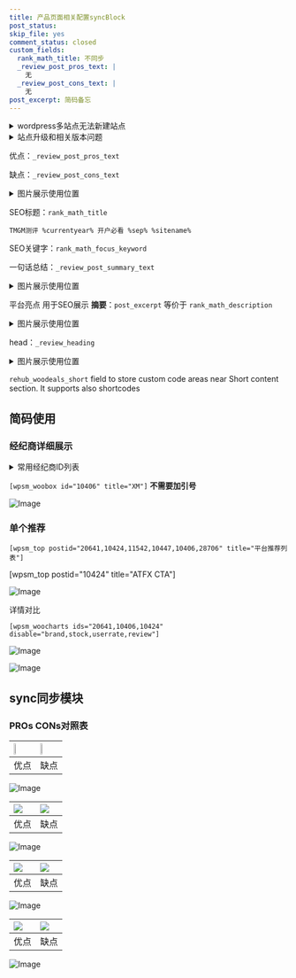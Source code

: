 ```yaml
---
title: 产品页面相关配置syncBlock
post_status: 
skip_file: yes
comment_status: closed
custom_fields:
  rank_math_title: 不同步
  _review_post_pros_text: |
    无
  _review_post_cons_text: |
    无
post_excerpt: 简码备忘
---
```

<details><summary>wordpress多站点无法新建站点</summary>

<li>和报错需要清理cookies一样的原因</li>
<li>wp-config.php里面<code>define( 'SUBDOMAIN_INSTALL', false );//子域名安装</code></li>
<li>新建子站点是用<code>define( 'SUBDOMAIN_INSTALL', true);//子域名安装</code> 完成以后，改成<code>false</code></li>
</details>

<details><summary>站点升级和相关版本问题</summary>

<p>wordpress：5.9.9
woocommerce：7.5.1
出现问题的地方：主题选项里面>><strong>Product layout >>compact style</strong></p>
<p>如何出现没有用过的字段 导致无法保存。先导出配置 然后进行修改，后面再次恢复即可。</p>
<p>出现部分字段无法显示时，需要返回默认布局后，对产品进行保存就好了。</p>
<p></p>
</details>

优点：`_review_post_pros_text`

缺点：`_review_post_cons_text`

<details><summary>图片展示使用位置</summary>

<img src="https://prod-files-secure.s3.us-west-2.amazonaws.com/39ed1227-6d7d-4570-be36-9ccd4a2c4241/f51d3d83-55d4-4bdf-9604-f37ec77ab556/Untitled.png?X-Amz-Algorithm=AWS4-HMAC-SHA256&X-Amz-Content-Sha256=UNSIGNED-PAYLOAD&X-Amz-Credential=ASIAZI2LB4667PANOKL3%2F20250325%2Fus-west-2%2Fs3%2Faws4_request&X-Amz-Date=20250325T045525Z&X-Amz-Expires=3600&X-Amz-Security-Token=IQoJb3JpZ2luX2VjEKT%2F%2F%2F%2F%2F%2F%2F%2F%2F%2FwEaCXVzLXdlc3QtMiJHMEUCIQD9lTnlGmBLIARz0wANPQ0PtKPNxkgQySj4WRK6IVjkOQIgGZeUMlZfX7pFOQX6y1cALD321Bc5oAb2NFZLIMORahIqiAQI%2Ff%2F%2F%2F%2F%2F%2F%2F%2F%2F%2FARAAGgw2Mzc0MjMxODM4MDUiDHZQ5b94bVN7Y8Lc1yrcAz5Q8sNmMT%2F5TfxP2PH8twQKdp69VW20HDiqvTyVWEeQMdHKg2s934eJ0E9ZCBjXld5BIcgWEx3mGfFqjcVfPcgb8nMsqSn1u3nnqws8l0lXCCz9GfiNOPw0PS%2FW9ylwSniQO%2Fg0vs7zRkP2YE6lbPFkKCo15aIlbmpwIfz7J5fJPsclTY51ucAh8YeL9rtX%2FdNR0wSVd7S4WcSIcfPyOSFrY8NWj72JZhn22W9IYCf1kXSjYrTrESzAovXaExkcbxm4lSetPiy1b0xFW%2BNjIrmgKy%2Bkrj4mbT5pGCobXhFFqI8WaRm3mfChKsLZpc4tijGm%2Fh1rQFPujHBFvvH3tU0lvrQHkkw%2F73AEJDWM3%2BSVXVDB5NflQ6192dNtzfD7uWOePJUJCtvm72JqTP0yqGhsyupdMLXqHWwkaprDP1RD%2FDbA2%2BzLQxIsnbyMxoMhk3bocDGVg6RtT9yUj8bSIgBKYAfIoYfb1x3xeNbDGgGfr3z%2F5esd0kl4wtb09Z9FsWWT%2BCRhEIEufx27F4EZT9cjtl7pMzRT8IsS2fFkKRAt%2FJedDy7rjobwB3lBnXlVla3BZCB%2FdKGyczLAEv%2FiVPnkfmSWXrZ4wdnMltFz3IS4BYBtJO66bXsUTdp4MI7ciL8GOqUB0R%2BZSyJwIaquL%2BARwJTBJkEUisWQbgZ9%2BRx3gsQPvKECejFnr2RNVn9k9eN5lhS0HosSedAXbi0eV7JzkSE92%2FNoh%2BPrOr%2BoP2Zy8ldJ3%2BO%2B4pYrKNQCrMP4EjeFmNX1eO7%2BJ1rNPbl3dTfa7nQ3Boui4r1P5aAFGLxlzxgpqBTiDIdk%2F4fMwrGtO44laJBgskGActKvIuX4QAH9%2BdNweydVxrCV&X-Amz-Signature=944efb79e083f3f0d224219703082be2f1ecd6ace5b8db1a9dd39dbe82a6ca15&X-Amz-SignedHeaders=host&x-id=GetObject" alt="Image">
</details>

SEO标题：`rank_math_title`

`TMGM测评 %currentyear% 开户必看 %sep% %sitename%`

SEO关键字：`rank_math_focus_keyword`

一句话总结：`_review_post_summary_text`

<details><summary>图片展示使用位置</summary>

<img src="https://prod-files-secure.s3.us-west-2.amazonaws.com/39ed1227-6d7d-4570-be36-9ccd4a2c4241/4b96a922-296c-4f4e-8630-d1c870cbce01/Untitled.png?X-Amz-Algorithm=AWS4-HMAC-SHA256&X-Amz-Content-Sha256=UNSIGNED-PAYLOAD&X-Amz-Credential=ASIAZI2LB4664CWWMARM%2F20250325%2Fus-west-2%2Fs3%2Faws4_request&X-Amz-Date=20250325T045528Z&X-Amz-Expires=3600&X-Amz-Security-Token=IQoJb3JpZ2luX2VjEKT%2F%2F%2F%2F%2F%2F%2F%2F%2F%2FwEaCXVzLXdlc3QtMiJHMEUCID%2Bt%2BSNPYmwfN6pcTnOVt1JHIpPauZdclZvArewLyY9YAiEA45kwIfQ5uaMbomoqKfr55n%2F3%2BVydkEeBn3u1wrmJTe0qiAQI%2Ff%2F%2F%2F%2F%2F%2F%2F%2F%2F%2FARAAGgw2Mzc0MjMxODM4MDUiDC9T45xhoF29tab7eSrcA9HiZ48COow3HEMfayROIWFY1F8b944cxHHUk5SClwhAQ7DyX4e%2BQfycK4GOlZEcktQXiy0RaPV9edr6x27lZpa9wpd3y60cZJP%2FPsmkRmh3SqAvNjxyaAr78BqE7VWeZUdjYgiXd3OgLCXnnLwvMqRgIT%2FzW%2BJ2oKGrhf9l1nL%2FleOvA9bwOil1mIDjgQ%2FRGiAgmdmiEY8%2B5%2BXa5GEogsaZ2FeWzRGxa%2BOSQARY3Pu9JrpmnsEZS%2BeEVhwonhQfqbDgaT%2B8j3dvPzAhYZw4NsdcnMd4kvffuJMCI%2FFYMn0wvSFhdcSspuHbRkdNi47dgowUcDqfwloZgIITqERNEJEL73NcvSl9H98Q3wUbTFhmfG4koPQKTUzZldj1%2FvI%2F4SIYXLB4nsf5XEd4gbLArVik0xw6kfWsqIkx8N3zxTCYlK5cFAIMBwuilO3Rtqn5x1kHBk1wLKlB9MqrZXxzh1tkTQUzPuxP%2FrMHPGiPFD0VXKZQq1aCJzNAi4Zliy7ddyZ6Lcw79cjxC6Dst9iEzQ%2FK0ajsuq3hINObIGekEromzRqxfj563bATL8ILgwlervGvYlfqaiHwoy5t5RSEfmOGOYa8Nw3t%2F0lVWwKuxlW0pnj3QL3FWpimxtmdMPTQiL8GOqUB9iaIHybx89QsN%2BS9hkw23Fm21oGPyr%2BZXRnHEK8rQz216hInj86ALUo%2FrA%2FxsIfFgEdzF2M8MZJKXWjRwgVBLV%2FOQwWzCiAzi0TTihs2yXgm8eHdqLgHlCLsKrAc9H3Cg5fzUH%2FOZzso%2FA4kAMWdV6KH0S%2B3U2aVDrEPaF56rcOzBxmS4C6JRsh8tU5F3jvHJ4hwFkGpGjtqyL8de8TFKvXhP%2F7n&X-Amz-Signature=9e009a8c8a8403934cc0bf0710766fd29278e5070134c28c576502981d67d5cf&X-Amz-SignedHeaders=host&x-id=GetObject" alt="Image">
</details>

平台亮点 用于SEO展示 **摘要**：`post_excerpt`  等价于 `rank_math_description`

<details><summary>图片展示使用位置</summary>

<img src="https://prod-files-secure.s3.us-west-2.amazonaws.com/39ed1227-6d7d-4570-be36-9ccd4a2c4241/1ee11f63-b60a-4dfe-a7a7-d58ff23b5d88/Untitled.png?X-Amz-Algorithm=AWS4-HMAC-SHA256&X-Amz-Content-Sha256=UNSIGNED-PAYLOAD&X-Amz-Credential=ASIAZI2LB466Q5TXCN7T%2F20250325%2Fus-west-2%2Fs3%2Faws4_request&X-Amz-Date=20250325T045528Z&X-Amz-Expires=3600&X-Amz-Security-Token=IQoJb3JpZ2luX2VjEKT%2F%2F%2F%2F%2F%2F%2F%2F%2F%2FwEaCXVzLXdlc3QtMiJIMEYCIQCgak%2FrY%2BQqrX%2BfLds%2BLV2gb%2BD5wRrQQD%2Fn%2BrI4XfzowQIhAIGvOM%2F8Pwk4c8Af%2FOQcy7SezdsROb1N9YMlqbqPc1GGKogECP3%2F%2F%2F%2F%2F%2F%2F%2F%2F%2FwEQABoMNjM3NDIzMTgzODA1Igx9XdO19rkByGtgDzwq3APtwqTaVn7%2BSjHcwoEbl%2BoRjSMWFEItmZ6JE70drWHn0CD24v%2FuyIoSGgizKwtLxpwJD0iljgkAzj523RALoO1JRpRPtSUcXWj3ZNznqk6mgyiOl5n9b9kKn6aGhbfHScxS0L5spB7BewQWhrt8UlTKJBhsm%2BDV0QIU%2B%2FDTFCLiax8wV84AXMSS60PO17fmTYkzFfgByEv0lKssIf1DyKPZhxNSXit4szrj2qaoFzwtAcUioJYes34eosunvuaThWaTlpTwQn8%2FdDjGVU7mBHM2XMgT94zFXPlh1XjVIAToYlUn15nIgxE%2FjiFInZyLEGhJn7vMex7oslzbW%2F62XFXsjVBGudoh8G1AqBZ07UEiZataUr9fXMVcL5e1wmUQt90c18LYxRt%2BPPr0aSMTWkniVJ5P3HMvkLpLTfd7w0gPbemr%2BulYgCaNIoRzowHaD7xKJ17JzuN4JDXFE7MtE9dzoxzweV4ACijajMHV6Vg8ls9u8fHATI67zbnSx%2BTJ5zI5hJoOkMfALYyTlCw6v1hMV8bTBz5AFVxBsknIQchAPwYdnC%2BIuNNj4cPqf33%2FYowifkS%2BBKv7f33%2B68axOE6UbZq0NjBvuc%2B3uJ8CgJMypKHNycYeCgO9sRjjCzD40Ii%2FBjqkAbCnQttG2Q0ixXunGKNvxBKzpayPsfnrXxkPFaE%2BRaPaBOfTvZ7ZHM7EwQKAZpoFUViLnDPal5kHQhmomH2E8%2FoSPl1vcb2i4owSf2HUUE8ap4vjRNoaDYejBwcS22yxqYtA0edyzZHBtrYa9gg%2Bb%2Faj7AojM64pFtwW52IVFlYcxQ0w4Q%2FPI3yGw6dDzs5x9BXm1pXbBNHTr3NX%2BygLBEEAZ2NM&X-Amz-Signature=d7962ded04771f932cea6cfadb50ff8d9b0ab88ded64010c044cfdc340cc67da&X-Amz-SignedHeaders=host&x-id=GetObject" alt="Image">
<img src="https://prod-files-secure.s3.us-west-2.amazonaws.com/39ed1227-6d7d-4570-be36-9ccd4a2c4241/ad4118b5-78d8-4fbe-801e-3b29b5d99c01/Untitled.png?X-Amz-Algorithm=AWS4-HMAC-SHA256&X-Amz-Content-Sha256=UNSIGNED-PAYLOAD&X-Amz-Credential=ASIAZI2LB466Q5TXCN7T%2F20250325%2Fus-west-2%2Fs3%2Faws4_request&X-Amz-Date=20250325T045528Z&X-Amz-Expires=3600&X-Amz-Security-Token=IQoJb3JpZ2luX2VjEKT%2F%2F%2F%2F%2F%2F%2F%2F%2F%2FwEaCXVzLXdlc3QtMiJIMEYCIQCgak%2FrY%2BQqrX%2BfLds%2BLV2gb%2BD5wRrQQD%2Fn%2BrI4XfzowQIhAIGvOM%2F8Pwk4c8Af%2FOQcy7SezdsROb1N9YMlqbqPc1GGKogECP3%2F%2F%2F%2F%2F%2F%2F%2F%2F%2FwEQABoMNjM3NDIzMTgzODA1Igx9XdO19rkByGtgDzwq3APtwqTaVn7%2BSjHcwoEbl%2BoRjSMWFEItmZ6JE70drWHn0CD24v%2FuyIoSGgizKwtLxpwJD0iljgkAzj523RALoO1JRpRPtSUcXWj3ZNznqk6mgyiOl5n9b9kKn6aGhbfHScxS0L5spB7BewQWhrt8UlTKJBhsm%2BDV0QIU%2B%2FDTFCLiax8wV84AXMSS60PO17fmTYkzFfgByEv0lKssIf1DyKPZhxNSXit4szrj2qaoFzwtAcUioJYes34eosunvuaThWaTlpTwQn8%2FdDjGVU7mBHM2XMgT94zFXPlh1XjVIAToYlUn15nIgxE%2FjiFInZyLEGhJn7vMex7oslzbW%2F62XFXsjVBGudoh8G1AqBZ07UEiZataUr9fXMVcL5e1wmUQt90c18LYxRt%2BPPr0aSMTWkniVJ5P3HMvkLpLTfd7w0gPbemr%2BulYgCaNIoRzowHaD7xKJ17JzuN4JDXFE7MtE9dzoxzweV4ACijajMHV6Vg8ls9u8fHATI67zbnSx%2BTJ5zI5hJoOkMfALYyTlCw6v1hMV8bTBz5AFVxBsknIQchAPwYdnC%2BIuNNj4cPqf33%2FYowifkS%2BBKv7f33%2B68axOE6UbZq0NjBvuc%2B3uJ8CgJMypKHNycYeCgO9sRjjCzD40Ii%2FBjqkAbCnQttG2Q0ixXunGKNvxBKzpayPsfnrXxkPFaE%2BRaPaBOfTvZ7ZHM7EwQKAZpoFUViLnDPal5kHQhmomH2E8%2FoSPl1vcb2i4owSf2HUUE8ap4vjRNoaDYejBwcS22yxqYtA0edyzZHBtrYa9gg%2Bb%2Faj7AojM64pFtwW52IVFlYcxQ0w4Q%2FPI3yGw6dDzs5x9BXm1pXbBNHTr3NX%2BygLBEEAZ2NM&X-Amz-Signature=03a446e85f041c2eb1ab9311cc283914119f3fdc5b929fb784b30087b97ceb9c&X-Amz-SignedHeaders=host&x-id=GetObject" alt="Image">
<img src="https://prod-files-secure.s3.us-west-2.amazonaws.com/39ed1227-6d7d-4570-be36-9ccd4a2c4241/a38cf7c9-a79c-4b64-9e94-13589fe0758b/Untitled.png?X-Amz-Algorithm=AWS4-HMAC-SHA256&X-Amz-Content-Sha256=UNSIGNED-PAYLOAD&X-Amz-Credential=ASIAZI2LB466Q5TXCN7T%2F20250325%2Fus-west-2%2Fs3%2Faws4_request&X-Amz-Date=20250325T045528Z&X-Amz-Expires=3600&X-Amz-Security-Token=IQoJb3JpZ2luX2VjEKT%2F%2F%2F%2F%2F%2F%2F%2F%2F%2FwEaCXVzLXdlc3QtMiJIMEYCIQCgak%2FrY%2BQqrX%2BfLds%2BLV2gb%2BD5wRrQQD%2Fn%2BrI4XfzowQIhAIGvOM%2F8Pwk4c8Af%2FOQcy7SezdsROb1N9YMlqbqPc1GGKogECP3%2F%2F%2F%2F%2F%2F%2F%2F%2F%2FwEQABoMNjM3NDIzMTgzODA1Igx9XdO19rkByGtgDzwq3APtwqTaVn7%2BSjHcwoEbl%2BoRjSMWFEItmZ6JE70drWHn0CD24v%2FuyIoSGgizKwtLxpwJD0iljgkAzj523RALoO1JRpRPtSUcXWj3ZNznqk6mgyiOl5n9b9kKn6aGhbfHScxS0L5spB7BewQWhrt8UlTKJBhsm%2BDV0QIU%2B%2FDTFCLiax8wV84AXMSS60PO17fmTYkzFfgByEv0lKssIf1DyKPZhxNSXit4szrj2qaoFzwtAcUioJYes34eosunvuaThWaTlpTwQn8%2FdDjGVU7mBHM2XMgT94zFXPlh1XjVIAToYlUn15nIgxE%2FjiFInZyLEGhJn7vMex7oslzbW%2F62XFXsjVBGudoh8G1AqBZ07UEiZataUr9fXMVcL5e1wmUQt90c18LYxRt%2BPPr0aSMTWkniVJ5P3HMvkLpLTfd7w0gPbemr%2BulYgCaNIoRzowHaD7xKJ17JzuN4JDXFE7MtE9dzoxzweV4ACijajMHV6Vg8ls9u8fHATI67zbnSx%2BTJ5zI5hJoOkMfALYyTlCw6v1hMV8bTBz5AFVxBsknIQchAPwYdnC%2BIuNNj4cPqf33%2FYowifkS%2BBKv7f33%2B68axOE6UbZq0NjBvuc%2B3uJ8CgJMypKHNycYeCgO9sRjjCzD40Ii%2FBjqkAbCnQttG2Q0ixXunGKNvxBKzpayPsfnrXxkPFaE%2BRaPaBOfTvZ7ZHM7EwQKAZpoFUViLnDPal5kHQhmomH2E8%2FoSPl1vcb2i4owSf2HUUE8ap4vjRNoaDYejBwcS22yxqYtA0edyzZHBtrYa9gg%2Bb%2Faj7AojM64pFtwW52IVFlYcxQ0w4Q%2FPI3yGw6dDzs5x9BXm1pXbBNHTr3NX%2BygLBEEAZ2NM&X-Amz-Signature=4ef74fab5a2813292def11ff512eaf48703508e559e50c662d06bee7b0fd9e53&X-Amz-SignedHeaders=host&x-id=GetObject" alt="Image">
<img src="https://prod-files-secure.s3.us-west-2.amazonaws.com/39ed1227-6d7d-4570-be36-9ccd4a2c4241/7da6fc1e-d2ac-42ae-8c75-cb5749aa18f6/Untitled.png?X-Amz-Algorithm=AWS4-HMAC-SHA256&X-Amz-Content-Sha256=UNSIGNED-PAYLOAD&X-Amz-Credential=ASIAZI2LB466Q5TXCN7T%2F20250325%2Fus-west-2%2Fs3%2Faws4_request&X-Amz-Date=20250325T045528Z&X-Amz-Expires=3600&X-Amz-Security-Token=IQoJb3JpZ2luX2VjEKT%2F%2F%2F%2F%2F%2F%2F%2F%2F%2FwEaCXVzLXdlc3QtMiJIMEYCIQCgak%2FrY%2BQqrX%2BfLds%2BLV2gb%2BD5wRrQQD%2Fn%2BrI4XfzowQIhAIGvOM%2F8Pwk4c8Af%2FOQcy7SezdsROb1N9YMlqbqPc1GGKogECP3%2F%2F%2F%2F%2F%2F%2F%2F%2F%2FwEQABoMNjM3NDIzMTgzODA1Igx9XdO19rkByGtgDzwq3APtwqTaVn7%2BSjHcwoEbl%2BoRjSMWFEItmZ6JE70drWHn0CD24v%2FuyIoSGgizKwtLxpwJD0iljgkAzj523RALoO1JRpRPtSUcXWj3ZNznqk6mgyiOl5n9b9kKn6aGhbfHScxS0L5spB7BewQWhrt8UlTKJBhsm%2BDV0QIU%2B%2FDTFCLiax8wV84AXMSS60PO17fmTYkzFfgByEv0lKssIf1DyKPZhxNSXit4szrj2qaoFzwtAcUioJYes34eosunvuaThWaTlpTwQn8%2FdDjGVU7mBHM2XMgT94zFXPlh1XjVIAToYlUn15nIgxE%2FjiFInZyLEGhJn7vMex7oslzbW%2F62XFXsjVBGudoh8G1AqBZ07UEiZataUr9fXMVcL5e1wmUQt90c18LYxRt%2BPPr0aSMTWkniVJ5P3HMvkLpLTfd7w0gPbemr%2BulYgCaNIoRzowHaD7xKJ17JzuN4JDXFE7MtE9dzoxzweV4ACijajMHV6Vg8ls9u8fHATI67zbnSx%2BTJ5zI5hJoOkMfALYyTlCw6v1hMV8bTBz5AFVxBsknIQchAPwYdnC%2BIuNNj4cPqf33%2FYowifkS%2BBKv7f33%2B68axOE6UbZq0NjBvuc%2B3uJ8CgJMypKHNycYeCgO9sRjjCzD40Ii%2FBjqkAbCnQttG2Q0ixXunGKNvxBKzpayPsfnrXxkPFaE%2BRaPaBOfTvZ7ZHM7EwQKAZpoFUViLnDPal5kHQhmomH2E8%2FoSPl1vcb2i4owSf2HUUE8ap4vjRNoaDYejBwcS22yxqYtA0edyzZHBtrYa9gg%2Bb%2Faj7AojM64pFtwW52IVFlYcxQ0w4Q%2FPI3yGw6dDzs5x9BXm1pXbBNHTr3NX%2BygLBEEAZ2NM&X-Amz-Signature=f6b294a6689a4d756f5aee9cd30eb78f778fc60edaacf9a3deabed02a75aa63c&X-Amz-SignedHeaders=host&x-id=GetObject" alt="Image">
<img src="https://prod-files-secure.s3.us-west-2.amazonaws.com/39ed1227-6d7d-4570-be36-9ccd4a2c4241/7e97f40a-eaee-47f5-b2f9-475f96808fa7/Untitled.png?X-Amz-Algorithm=AWS4-HMAC-SHA256&X-Amz-Content-Sha256=UNSIGNED-PAYLOAD&X-Amz-Credential=ASIAZI2LB466Q5TXCN7T%2F20250325%2Fus-west-2%2Fs3%2Faws4_request&X-Amz-Date=20250325T045528Z&X-Amz-Expires=3600&X-Amz-Security-Token=IQoJb3JpZ2luX2VjEKT%2F%2F%2F%2F%2F%2F%2F%2F%2F%2FwEaCXVzLXdlc3QtMiJIMEYCIQCgak%2FrY%2BQqrX%2BfLds%2BLV2gb%2BD5wRrQQD%2Fn%2BrI4XfzowQIhAIGvOM%2F8Pwk4c8Af%2FOQcy7SezdsROb1N9YMlqbqPc1GGKogECP3%2F%2F%2F%2F%2F%2F%2F%2F%2F%2FwEQABoMNjM3NDIzMTgzODA1Igx9XdO19rkByGtgDzwq3APtwqTaVn7%2BSjHcwoEbl%2BoRjSMWFEItmZ6JE70drWHn0CD24v%2FuyIoSGgizKwtLxpwJD0iljgkAzj523RALoO1JRpRPtSUcXWj3ZNznqk6mgyiOl5n9b9kKn6aGhbfHScxS0L5spB7BewQWhrt8UlTKJBhsm%2BDV0QIU%2B%2FDTFCLiax8wV84AXMSS60PO17fmTYkzFfgByEv0lKssIf1DyKPZhxNSXit4szrj2qaoFzwtAcUioJYes34eosunvuaThWaTlpTwQn8%2FdDjGVU7mBHM2XMgT94zFXPlh1XjVIAToYlUn15nIgxE%2FjiFInZyLEGhJn7vMex7oslzbW%2F62XFXsjVBGudoh8G1AqBZ07UEiZataUr9fXMVcL5e1wmUQt90c18LYxRt%2BPPr0aSMTWkniVJ5P3HMvkLpLTfd7w0gPbemr%2BulYgCaNIoRzowHaD7xKJ17JzuN4JDXFE7MtE9dzoxzweV4ACijajMHV6Vg8ls9u8fHATI67zbnSx%2BTJ5zI5hJoOkMfALYyTlCw6v1hMV8bTBz5AFVxBsknIQchAPwYdnC%2BIuNNj4cPqf33%2FYowifkS%2BBKv7f33%2B68axOE6UbZq0NjBvuc%2B3uJ8CgJMypKHNycYeCgO9sRjjCzD40Ii%2FBjqkAbCnQttG2Q0ixXunGKNvxBKzpayPsfnrXxkPFaE%2BRaPaBOfTvZ7ZHM7EwQKAZpoFUViLnDPal5kHQhmomH2E8%2FoSPl1vcb2i4owSf2HUUE8ap4vjRNoaDYejBwcS22yxqYtA0edyzZHBtrYa9gg%2Bb%2Faj7AojM64pFtwW52IVFlYcxQ0w4Q%2FPI3yGw6dDzs5x9BXm1pXbBNHTr3NX%2BygLBEEAZ2NM&X-Amz-Signature=e28dbe45f4557f011e4c78d1e52689d9bc5420c4ee9d9ebbc1044734ecbf92ca&X-Amz-SignedHeaders=host&x-id=GetObject" alt="Image">
</details>

head：`_review_heading`

<details><summary>图片展示使用位置</summary>

<img src="https://prod-files-secure.s3.us-west-2.amazonaws.com/39ed1227-6d7d-4570-be36-9ccd4a2c4241/3a4650ad-9887-415c-889a-edd51fa54f27/Untitled.png?X-Amz-Algorithm=AWS4-HMAC-SHA256&X-Amz-Content-Sha256=UNSIGNED-PAYLOAD&X-Amz-Credential=ASIAZI2LB466SOSI44Z3%2F20250325%2Fus-west-2%2Fs3%2Faws4_request&X-Amz-Date=20250325T045529Z&X-Amz-Expires=3600&X-Amz-Security-Token=IQoJb3JpZ2luX2VjEKT%2F%2F%2F%2F%2F%2F%2F%2F%2F%2FwEaCXVzLXdlc3QtMiJGMEQCIECepnoU8hJpFuJ0wEHtEtov56F445xwHeSbs224fsEUAiBf3A7cnWlSzLtw8UO0q1lN%2Btx9jOtanTIZJrjok8UJcSqIBAj9%2F%2F%2F%2F%2F%2F%2F%2F%2F%2F8BEAAaDDYzNzQyMzE4MzgwNSIMAqh8BbvV9D3CsvHcKtwDChgq5hUowldojp59WiR51cwiZX3YNS2yRWwKu9RIVA65OIK%2F5mzonq9SPVYU3GMEwYYJN89b8oOTxrehu2rVd4v86SYprH96qDh%2F8Zklk2BEaVw1R%2FO2s3zVl6VuWpbez29Vhxte9ajexs%2FNUfQ4KZdJH%2Fl9wxn7xtXaPBVtgK7KTqttUmMiHiBtC0oztxz4iNbJ1jGjPwL6ZOeeT%2BzUWGflc6QuJWeABfJTw1iXgq2P%2BB8RRgSPRZfb4PZ%2FDjMNHVBKkqBFvFSY5DMCSobcJwhnNXSzbIiSsxvn2c6y%2FrhcNXhtPj%2BRWga2oQv7yFPszBqcvHLg5Yk92xnYXtvTzBbPvLMbOsUogpjQz9egfI2vIm03S5q5nHq4yE%2BETTKAlN4%2BMwJIzV6WkJuUumB%2F%2B01yBuaMVx2lVUo6X%2FjGSMyeCEPxibaDXD7FRXLWtG6Bgd3s0jXZh6SdOwp%2BT%2BpzDwg8GhFNoMhsezCsws6e3kYs1aYzRvh%2FM50iVjqSVCDezd%2Fp06WEUaqMCXKwSeGIl%2FG6G2HLj4Hl0hN9FIpXgCvx0ulOSfY9zI1kEJbXw%2FsG7tG84wlNLS5q0CxClxxu1UUSbxqVFELM8BWXc2yc6s6iPP7Q65GrL3eIhp8w4NGIvwY6pgHiVqD7QxuAlSl2kaKAYYaHqr9vVGZSxqBoReVMQFcEQYnJTn2G0Byj1HgoNDAMubmRniZlVc5bboUkVzys8BNLMYQHAZIfnGaSTw9x7Ni4zIbFTsTJaT8346JkvevAcgbGB8sfFd7GPZyLtxVmk4GAqCPIfY77ys%2B%2FFb2jxlwxFWbZ8IZMsecqKRLd93rDSzoHoIiJ%2FCoN5pjanJN54JixwEcpdOeW&X-Amz-Signature=10f9e8d33bca9447427e9f5b7610353721acc37d7eb9b0cbc48d089f7f8c1127&X-Amz-SignedHeaders=host&x-id=GetObject" alt="Image">
</details>

`rehub_woodeals_short`	field to store custom code areas near Short content section. It supports also shortcodes



## 简码使用

### 经纪商详细展示

<details><summary>常用经纪商ID列表</summary>

<pre><code class="php">嘉盛 ===> 20641  [wpsm_woobox id="20641" title="嘉盛"]
易信easymarkets ===> 11542  [wpsm_woobox id="11542" title="易信easymarkets"]
ATFX外汇 ===> 10424  [wpsm_woobox id="10424" title="ATFX"]
XM ===> 10406  [wpsm_woobox id="10406" title="XM"]
TMGM ===> 29622  [wpsm_woobox id="29622" title="TMGM"]
HYCM ===> 10447  [wpsm_woobox id="10447" title="HYCM"]
fpmarkets澳福外汇 ===> 20639  [wpsm_woobox id="20639" title="fpmarkets澳福外汇"]</code></pre>
</details>

`[wpsm_woobox id="10406" title="XM"]` **不需要加引号**

![Image](https://prod-files-secure.s3.us-west-2.amazonaws.com/39ed1227-6d7d-4570-be36-9ccd4a2c4241/4f898f9d-0fa7-4e43-acd3-ac6bc7be575a/Untitled.png?X-Amz-Algorithm=AWS4-HMAC-SHA256&X-Amz-Content-Sha256=UNSIGNED-PAYLOAD&X-Amz-Credential=ASIAZI2LB4667EMNDMEL%2F20250325%2Fus-west-2%2Fs3%2Faws4_request&X-Amz-Date=20250325T045524Z&X-Amz-Expires=3600&X-Amz-Security-Token=IQoJb3JpZ2luX2VjEKT%2F%2F%2F%2F%2F%2F%2F%2F%2F%2FwEaCXVzLXdlc3QtMiJIMEYCIQDsTaFr0Wy1CSa5VnbheNgy%2BGFPGO3jRZybEIpTEF%2FmIgIhANGj5iONtUY4H8qhLHbDOcNnCtPLOH0mqfg8UgMWXCe1KogECP3%2F%2F%2F%2F%2F%2F%2F%2F%2F%2FwEQABoMNjM3NDIzMTgzODA1Igw6smDoJC2l6fIz9osq3AOvSNkxrETxbFFg2q7pE%2BJ1yfxvy2%2F1cmohd6VEd19egruKaKJ8uD7ZMwc8XB9AAizBMYvvfBi6aBSVuHGG%2B8qpMvG6ZC8i%2FNSrg9SdevSJ9U9Ft63ay%2BEWSfKEvHFSWXspasYjXSHNBYmoW9cOXs1wbO4CTL2LriaKZrcBewW1SqnG1hAFyxVmD7xZkwC%2FpG8mZ9Kp9vkQ0EVIghKr%2FcZV9cx4uycaa4Hi1GDKjZ8%2FxMWV7f%2F0cqrC%2Fzpi1pAMzbHGXEc973I6va%2BgbAoMoABI%2FNIN2VIdIttWCnfJxEkFGKyjz6I9DtKYUFsbGBEKnNxfVSXfZ8U54VqRTajYJ9tghk9gCDPiNBwozfu8y5IRgycTH9kBJVgMIlEzI4Hi5xj6yrlx67IA4P12Y9DsNyFiIbeo9xKxESRBOVrO5wGWpZykyKVEv2diOeP82KJiKbSSx4Kan8fP2%2FfSmThFZYeD6l%2F7fwclyfY3MH0QEx59xXPJ0T3E1LdlBFYqPKrfkasElguOh3VGztan75jSF0hJpHNHO7qsSmn8guk%2BJsqmfVR7uqLgou0gZgut3%2BkSqAYQywWtKqKWceW06h1xMV%2FWgMszous35V6eIJZnrfrKBQ3pUy8JVEBvYZQbnjC%2F0Yi%2FBjqkARud4VXhhPlD26TRJ9VL4mcIb6TpYtju90nkk5pniiCTtQFZrSqc3BMQBxPxGpCPxvTXVCG4bla%2BFHSkmWljuXza2kahcSXmRJmvNXTa4jZzwPP5i2eFuRSEpOUFrDqrH3%2Fi%2FMZPmtKEan9HWCruzqn7x0g8WGYJaXuVIkwi%2BmDQX7BI2CO%2F%2BjnVt0lUDGDEZd13QOV6LTgXGHHEZz0xRgQ7wSlv&X-Amz-Signature=d907a53a170848f9f626a1d1ad7fa28e00f2e7c97f749d85bcf91fbc70557ed4&X-Amz-SignedHeaders=host&x-id=GetObject)

### 单个推荐
`[wpsm_top postid="20641,10424,11542,10447,10406,28706" title="平台推荐列表"]`

[wpsm_top postid="10424" title="ATFX CTA"]

![Image](https://prod-files-secure.s3.us-west-2.amazonaws.com/39ed1227-6d7d-4570-be36-9ccd4a2c4241/5ac620dc-51a8-48b6-b55d-91f47299193c/Untitled.png?X-Amz-Algorithm=AWS4-HMAC-SHA256&X-Amz-Content-Sha256=UNSIGNED-PAYLOAD&X-Amz-Credential=ASIAZI2LB4667EMNDMEL%2F20250325%2Fus-west-2%2Fs3%2Faws4_request&X-Amz-Date=20250325T045524Z&X-Amz-Expires=3600&X-Amz-Security-Token=IQoJb3JpZ2luX2VjEKT%2F%2F%2F%2F%2F%2F%2F%2F%2F%2FwEaCXVzLXdlc3QtMiJIMEYCIQDsTaFr0Wy1CSa5VnbheNgy%2BGFPGO3jRZybEIpTEF%2FmIgIhANGj5iONtUY4H8qhLHbDOcNnCtPLOH0mqfg8UgMWXCe1KogECP3%2F%2F%2F%2F%2F%2F%2F%2F%2F%2FwEQABoMNjM3NDIzMTgzODA1Igw6smDoJC2l6fIz9osq3AOvSNkxrETxbFFg2q7pE%2BJ1yfxvy2%2F1cmohd6VEd19egruKaKJ8uD7ZMwc8XB9AAizBMYvvfBi6aBSVuHGG%2B8qpMvG6ZC8i%2FNSrg9SdevSJ9U9Ft63ay%2BEWSfKEvHFSWXspasYjXSHNBYmoW9cOXs1wbO4CTL2LriaKZrcBewW1SqnG1hAFyxVmD7xZkwC%2FpG8mZ9Kp9vkQ0EVIghKr%2FcZV9cx4uycaa4Hi1GDKjZ8%2FxMWV7f%2F0cqrC%2Fzpi1pAMzbHGXEc973I6va%2BgbAoMoABI%2FNIN2VIdIttWCnfJxEkFGKyjz6I9DtKYUFsbGBEKnNxfVSXfZ8U54VqRTajYJ9tghk9gCDPiNBwozfu8y5IRgycTH9kBJVgMIlEzI4Hi5xj6yrlx67IA4P12Y9DsNyFiIbeo9xKxESRBOVrO5wGWpZykyKVEv2diOeP82KJiKbSSx4Kan8fP2%2FfSmThFZYeD6l%2F7fwclyfY3MH0QEx59xXPJ0T3E1LdlBFYqPKrfkasElguOh3VGztan75jSF0hJpHNHO7qsSmn8guk%2BJsqmfVR7uqLgou0gZgut3%2BkSqAYQywWtKqKWceW06h1xMV%2FWgMszous35V6eIJZnrfrKBQ3pUy8JVEBvYZQbnjC%2F0Yi%2FBjqkARud4VXhhPlD26TRJ9VL4mcIb6TpYtju90nkk5pniiCTtQFZrSqc3BMQBxPxGpCPxvTXVCG4bla%2BFHSkmWljuXza2kahcSXmRJmvNXTa4jZzwPP5i2eFuRSEpOUFrDqrH3%2Fi%2FMZPmtKEan9HWCruzqn7x0g8WGYJaXuVIkwi%2BmDQX7BI2CO%2F%2BjnVt0lUDGDEZd13QOV6LTgXGHHEZz0xRgQ7wSlv&X-Amz-Signature=93d1432c64e66b5dc9cf4b8d0c26e68cec95359fe2783f960c8dd74dc0d71d64&X-Amz-SignedHeaders=host&x-id=GetObject)

详情对比

`[wpsm_woocharts ids="20641,10406,10424" disable="brand,stock,userrate,review"]`

![Image](https://prod-files-secure.s3.us-west-2.amazonaws.com/39ed1227-6d7d-4570-be36-9ccd4a2c4241/bf3ba45f-b9f3-4295-8aef-b4a495fd25f4/Untitled.png?X-Amz-Algorithm=AWS4-HMAC-SHA256&X-Amz-Content-Sha256=UNSIGNED-PAYLOAD&X-Amz-Credential=ASIAZI2LB4667EMNDMEL%2F20250325%2Fus-west-2%2Fs3%2Faws4_request&X-Amz-Date=20250325T045524Z&X-Amz-Expires=3600&X-Amz-Security-Token=IQoJb3JpZ2luX2VjEKT%2F%2F%2F%2F%2F%2F%2F%2F%2F%2FwEaCXVzLXdlc3QtMiJIMEYCIQDsTaFr0Wy1CSa5VnbheNgy%2BGFPGO3jRZybEIpTEF%2FmIgIhANGj5iONtUY4H8qhLHbDOcNnCtPLOH0mqfg8UgMWXCe1KogECP3%2F%2F%2F%2F%2F%2F%2F%2F%2F%2FwEQABoMNjM3NDIzMTgzODA1Igw6smDoJC2l6fIz9osq3AOvSNkxrETxbFFg2q7pE%2BJ1yfxvy2%2F1cmohd6VEd19egruKaKJ8uD7ZMwc8XB9AAizBMYvvfBi6aBSVuHGG%2B8qpMvG6ZC8i%2FNSrg9SdevSJ9U9Ft63ay%2BEWSfKEvHFSWXspasYjXSHNBYmoW9cOXs1wbO4CTL2LriaKZrcBewW1SqnG1hAFyxVmD7xZkwC%2FpG8mZ9Kp9vkQ0EVIghKr%2FcZV9cx4uycaa4Hi1GDKjZ8%2FxMWV7f%2F0cqrC%2Fzpi1pAMzbHGXEc973I6va%2BgbAoMoABI%2FNIN2VIdIttWCnfJxEkFGKyjz6I9DtKYUFsbGBEKnNxfVSXfZ8U54VqRTajYJ9tghk9gCDPiNBwozfu8y5IRgycTH9kBJVgMIlEzI4Hi5xj6yrlx67IA4P12Y9DsNyFiIbeo9xKxESRBOVrO5wGWpZykyKVEv2diOeP82KJiKbSSx4Kan8fP2%2FfSmThFZYeD6l%2F7fwclyfY3MH0QEx59xXPJ0T3E1LdlBFYqPKrfkasElguOh3VGztan75jSF0hJpHNHO7qsSmn8guk%2BJsqmfVR7uqLgou0gZgut3%2BkSqAYQywWtKqKWceW06h1xMV%2FWgMszous35V6eIJZnrfrKBQ3pUy8JVEBvYZQbnjC%2F0Yi%2FBjqkARud4VXhhPlD26TRJ9VL4mcIb6TpYtju90nkk5pniiCTtQFZrSqc3BMQBxPxGpCPxvTXVCG4bla%2BFHSkmWljuXza2kahcSXmRJmvNXTa4jZzwPP5i2eFuRSEpOUFrDqrH3%2Fi%2FMZPmtKEan9HWCruzqn7x0g8WGYJaXuVIkwi%2BmDQX7BI2CO%2F%2BjnVt0lUDGDEZd13QOV6LTgXGHHEZz0xRgQ7wSlv&X-Amz-Signature=a723f53adc4bcb43e58f928a7fba188ad65cd29afb4d74e211d1a4c944e84a1c&X-Amz-SignedHeaders=host&x-id=GetObject)

![Image](https://prod-files-secure.s3.us-west-2.amazonaws.com/39ed1227-6d7d-4570-be36-9ccd4a2c4241/30bc56ef-f383-4b48-9768-2ebc9e436ec0/Untitled.png?X-Amz-Algorithm=AWS4-HMAC-SHA256&X-Amz-Content-Sha256=UNSIGNED-PAYLOAD&X-Amz-Credential=ASIAZI2LB4667EMNDMEL%2F20250325%2Fus-west-2%2Fs3%2Faws4_request&X-Amz-Date=20250325T045524Z&X-Amz-Expires=3600&X-Amz-Security-Token=IQoJb3JpZ2luX2VjEKT%2F%2F%2F%2F%2F%2F%2F%2F%2F%2FwEaCXVzLXdlc3QtMiJIMEYCIQDsTaFr0Wy1CSa5VnbheNgy%2BGFPGO3jRZybEIpTEF%2FmIgIhANGj5iONtUY4H8qhLHbDOcNnCtPLOH0mqfg8UgMWXCe1KogECP3%2F%2F%2F%2F%2F%2F%2F%2F%2F%2FwEQABoMNjM3NDIzMTgzODA1Igw6smDoJC2l6fIz9osq3AOvSNkxrETxbFFg2q7pE%2BJ1yfxvy2%2F1cmohd6VEd19egruKaKJ8uD7ZMwc8XB9AAizBMYvvfBi6aBSVuHGG%2B8qpMvG6ZC8i%2FNSrg9SdevSJ9U9Ft63ay%2BEWSfKEvHFSWXspasYjXSHNBYmoW9cOXs1wbO4CTL2LriaKZrcBewW1SqnG1hAFyxVmD7xZkwC%2FpG8mZ9Kp9vkQ0EVIghKr%2FcZV9cx4uycaa4Hi1GDKjZ8%2FxMWV7f%2F0cqrC%2Fzpi1pAMzbHGXEc973I6va%2BgbAoMoABI%2FNIN2VIdIttWCnfJxEkFGKyjz6I9DtKYUFsbGBEKnNxfVSXfZ8U54VqRTajYJ9tghk9gCDPiNBwozfu8y5IRgycTH9kBJVgMIlEzI4Hi5xj6yrlx67IA4P12Y9DsNyFiIbeo9xKxESRBOVrO5wGWpZykyKVEv2diOeP82KJiKbSSx4Kan8fP2%2FfSmThFZYeD6l%2F7fwclyfY3MH0QEx59xXPJ0T3E1LdlBFYqPKrfkasElguOh3VGztan75jSF0hJpHNHO7qsSmn8guk%2BJsqmfVR7uqLgou0gZgut3%2BkSqAYQywWtKqKWceW06h1xMV%2FWgMszous35V6eIJZnrfrKBQ3pUy8JVEBvYZQbnjC%2F0Yi%2FBjqkARud4VXhhPlD26TRJ9VL4mcIb6TpYtju90nkk5pniiCTtQFZrSqc3BMQBxPxGpCPxvTXVCG4bla%2BFHSkmWljuXza2kahcSXmRJmvNXTa4jZzwPP5i2eFuRSEpOUFrDqrH3%2Fi%2FMZPmtKEan9HWCruzqn7x0g8WGYJaXuVIkwi%2BmDQX7BI2CO%2F%2BjnVt0lUDGDEZd13QOV6LTgXGHHEZz0xRgQ7wSlv&X-Amz-Signature=9178ba38505818ec752993a7d2b0c48cb1134c8b5d1d1a98a7a64c690c85d1c2&X-Amz-SignedHeaders=host&x-id=GetObject)

## sync同步模块

### PROs CONs对照表

| <img src="https://cdn.ifttt.fun/gh/jarlin8/OSS@main/icons/customize/pros.svg" height="auto" width="37.3%"> | <img src="https://cdn.ifttt.fun/gh/jarlin8/OSS@main/icons/customize/cons.svg" height="auto" width="28.8%"> |
| :--- | :--- |
| 优点 | 缺点 |

![Image](https://prod-files-secure.s3.us-west-2.amazonaws.com/39ed1227-6d7d-4570-be36-9ccd4a2c4241/8742b755-dfb5-4004-9a5f-d6e561664bd8/Untitled.png?X-Amz-Algorithm=AWS4-HMAC-SHA256&X-Amz-Content-Sha256=UNSIGNED-PAYLOAD&X-Amz-Credential=ASIAZI2LB4667EMNDMEL%2F20250325%2Fus-west-2%2Fs3%2Faws4_request&X-Amz-Date=20250325T045524Z&X-Amz-Expires=3600&X-Amz-Security-Token=IQoJb3JpZ2luX2VjEKT%2F%2F%2F%2F%2F%2F%2F%2F%2F%2FwEaCXVzLXdlc3QtMiJIMEYCIQDsTaFr0Wy1CSa5VnbheNgy%2BGFPGO3jRZybEIpTEF%2FmIgIhANGj5iONtUY4H8qhLHbDOcNnCtPLOH0mqfg8UgMWXCe1KogECP3%2F%2F%2F%2F%2F%2F%2F%2F%2F%2FwEQABoMNjM3NDIzMTgzODA1Igw6smDoJC2l6fIz9osq3AOvSNkxrETxbFFg2q7pE%2BJ1yfxvy2%2F1cmohd6VEd19egruKaKJ8uD7ZMwc8XB9AAizBMYvvfBi6aBSVuHGG%2B8qpMvG6ZC8i%2FNSrg9SdevSJ9U9Ft63ay%2BEWSfKEvHFSWXspasYjXSHNBYmoW9cOXs1wbO4CTL2LriaKZrcBewW1SqnG1hAFyxVmD7xZkwC%2FpG8mZ9Kp9vkQ0EVIghKr%2FcZV9cx4uycaa4Hi1GDKjZ8%2FxMWV7f%2F0cqrC%2Fzpi1pAMzbHGXEc973I6va%2BgbAoMoABI%2FNIN2VIdIttWCnfJxEkFGKyjz6I9DtKYUFsbGBEKnNxfVSXfZ8U54VqRTajYJ9tghk9gCDPiNBwozfu8y5IRgycTH9kBJVgMIlEzI4Hi5xj6yrlx67IA4P12Y9DsNyFiIbeo9xKxESRBOVrO5wGWpZykyKVEv2diOeP82KJiKbSSx4Kan8fP2%2FfSmThFZYeD6l%2F7fwclyfY3MH0QEx59xXPJ0T3E1LdlBFYqPKrfkasElguOh3VGztan75jSF0hJpHNHO7qsSmn8guk%2BJsqmfVR7uqLgou0gZgut3%2BkSqAYQywWtKqKWceW06h1xMV%2FWgMszous35V6eIJZnrfrKBQ3pUy8JVEBvYZQbnjC%2F0Yi%2FBjqkARud4VXhhPlD26TRJ9VL4mcIb6TpYtju90nkk5pniiCTtQFZrSqc3BMQBxPxGpCPxvTXVCG4bla%2BFHSkmWljuXza2kahcSXmRJmvNXTa4jZzwPP5i2eFuRSEpOUFrDqrH3%2Fi%2FMZPmtKEan9HWCruzqn7x0g8WGYJaXuVIkwi%2BmDQX7BI2CO%2F%2BjnVt0lUDGDEZd13QOV6LTgXGHHEZz0xRgQ7wSlv&X-Amz-Signature=049e6c6259007bf2a17feb4dfb45d0a4d55231dd75e10d942c3c479e6cdd9b41&X-Amz-SignedHeaders=host&x-id=GetObject)

| <img src="https://cdn.ifttt.fun/gh/jarlin8/OSS@main/icons/customize/pros1.svg" height="auto"> | <img src="https://cdn.ifttt.fun/gh/jarlin8/OSS@main/icons/customize/cons1.svg" height="auto"> |
| :--- | :--- |
| 优点 | 缺点 |

![Image](https://prod-files-secure.s3.us-west-2.amazonaws.com/39ed1227-6d7d-4570-be36-9ccd4a2c4241/806358f8-c9c4-4e17-bb35-c6c76a5397a5/Untitled.png?X-Amz-Algorithm=AWS4-HMAC-SHA256&X-Amz-Content-Sha256=UNSIGNED-PAYLOAD&X-Amz-Credential=ASIAZI2LB4667EMNDMEL%2F20250325%2Fus-west-2%2Fs3%2Faws4_request&X-Amz-Date=20250325T045524Z&X-Amz-Expires=3600&X-Amz-Security-Token=IQoJb3JpZ2luX2VjEKT%2F%2F%2F%2F%2F%2F%2F%2F%2F%2FwEaCXVzLXdlc3QtMiJIMEYCIQDsTaFr0Wy1CSa5VnbheNgy%2BGFPGO3jRZybEIpTEF%2FmIgIhANGj5iONtUY4H8qhLHbDOcNnCtPLOH0mqfg8UgMWXCe1KogECP3%2F%2F%2F%2F%2F%2F%2F%2F%2F%2FwEQABoMNjM3NDIzMTgzODA1Igw6smDoJC2l6fIz9osq3AOvSNkxrETxbFFg2q7pE%2BJ1yfxvy2%2F1cmohd6VEd19egruKaKJ8uD7ZMwc8XB9AAizBMYvvfBi6aBSVuHGG%2B8qpMvG6ZC8i%2FNSrg9SdevSJ9U9Ft63ay%2BEWSfKEvHFSWXspasYjXSHNBYmoW9cOXs1wbO4CTL2LriaKZrcBewW1SqnG1hAFyxVmD7xZkwC%2FpG8mZ9Kp9vkQ0EVIghKr%2FcZV9cx4uycaa4Hi1GDKjZ8%2FxMWV7f%2F0cqrC%2Fzpi1pAMzbHGXEc973I6va%2BgbAoMoABI%2FNIN2VIdIttWCnfJxEkFGKyjz6I9DtKYUFsbGBEKnNxfVSXfZ8U54VqRTajYJ9tghk9gCDPiNBwozfu8y5IRgycTH9kBJVgMIlEzI4Hi5xj6yrlx67IA4P12Y9DsNyFiIbeo9xKxESRBOVrO5wGWpZykyKVEv2diOeP82KJiKbSSx4Kan8fP2%2FfSmThFZYeD6l%2F7fwclyfY3MH0QEx59xXPJ0T3E1LdlBFYqPKrfkasElguOh3VGztan75jSF0hJpHNHO7qsSmn8guk%2BJsqmfVR7uqLgou0gZgut3%2BkSqAYQywWtKqKWceW06h1xMV%2FWgMszous35V6eIJZnrfrKBQ3pUy8JVEBvYZQbnjC%2F0Yi%2FBjqkARud4VXhhPlD26TRJ9VL4mcIb6TpYtju90nkk5pniiCTtQFZrSqc3BMQBxPxGpCPxvTXVCG4bla%2BFHSkmWljuXza2kahcSXmRJmvNXTa4jZzwPP5i2eFuRSEpOUFrDqrH3%2Fi%2FMZPmtKEan9HWCruzqn7x0g8WGYJaXuVIkwi%2BmDQX7BI2CO%2F%2BjnVt0lUDGDEZd13QOV6LTgXGHHEZz0xRgQ7wSlv&X-Amz-Signature=81463ea6c4ff7dbc70ba898bd98d0d19d1e817462d3dd16961020cc85fd9b783&X-Amz-SignedHeaders=host&x-id=GetObject)

| <img src="https://cdn.ifttt.fun/gh/jarlin8/OSS@main/icons/customize/pros2.svg" height="auto"> | <img src="https://cdn.ifttt.fun/gh/jarlin8/OSS@main/icons/customize/cons2.svg" height="auto"> |
| :--- | :--- |
| 优点 | 缺点 |

![Image](https://prod-files-secure.s3.us-west-2.amazonaws.com/39ed1227-6d7d-4570-be36-9ccd4a2c4241/a9245ec9-70dd-4005-b534-0d54315fc5f3/Untitled.png?X-Amz-Algorithm=AWS4-HMAC-SHA256&X-Amz-Content-Sha256=UNSIGNED-PAYLOAD&X-Amz-Credential=ASIAZI2LB4667EMNDMEL%2F20250325%2Fus-west-2%2Fs3%2Faws4_request&X-Amz-Date=20250325T045524Z&X-Amz-Expires=3600&X-Amz-Security-Token=IQoJb3JpZ2luX2VjEKT%2F%2F%2F%2F%2F%2F%2F%2F%2F%2FwEaCXVzLXdlc3QtMiJIMEYCIQDsTaFr0Wy1CSa5VnbheNgy%2BGFPGO3jRZybEIpTEF%2FmIgIhANGj5iONtUY4H8qhLHbDOcNnCtPLOH0mqfg8UgMWXCe1KogECP3%2F%2F%2F%2F%2F%2F%2F%2F%2F%2FwEQABoMNjM3NDIzMTgzODA1Igw6smDoJC2l6fIz9osq3AOvSNkxrETxbFFg2q7pE%2BJ1yfxvy2%2F1cmohd6VEd19egruKaKJ8uD7ZMwc8XB9AAizBMYvvfBi6aBSVuHGG%2B8qpMvG6ZC8i%2FNSrg9SdevSJ9U9Ft63ay%2BEWSfKEvHFSWXspasYjXSHNBYmoW9cOXs1wbO4CTL2LriaKZrcBewW1SqnG1hAFyxVmD7xZkwC%2FpG8mZ9Kp9vkQ0EVIghKr%2FcZV9cx4uycaa4Hi1GDKjZ8%2FxMWV7f%2F0cqrC%2Fzpi1pAMzbHGXEc973I6va%2BgbAoMoABI%2FNIN2VIdIttWCnfJxEkFGKyjz6I9DtKYUFsbGBEKnNxfVSXfZ8U54VqRTajYJ9tghk9gCDPiNBwozfu8y5IRgycTH9kBJVgMIlEzI4Hi5xj6yrlx67IA4P12Y9DsNyFiIbeo9xKxESRBOVrO5wGWpZykyKVEv2diOeP82KJiKbSSx4Kan8fP2%2FfSmThFZYeD6l%2F7fwclyfY3MH0QEx59xXPJ0T3E1LdlBFYqPKrfkasElguOh3VGztan75jSF0hJpHNHO7qsSmn8guk%2BJsqmfVR7uqLgou0gZgut3%2BkSqAYQywWtKqKWceW06h1xMV%2FWgMszous35V6eIJZnrfrKBQ3pUy8JVEBvYZQbnjC%2F0Yi%2FBjqkARud4VXhhPlD26TRJ9VL4mcIb6TpYtju90nkk5pniiCTtQFZrSqc3BMQBxPxGpCPxvTXVCG4bla%2BFHSkmWljuXza2kahcSXmRJmvNXTa4jZzwPP5i2eFuRSEpOUFrDqrH3%2Fi%2FMZPmtKEan9HWCruzqn7x0g8WGYJaXuVIkwi%2BmDQX7BI2CO%2F%2BjnVt0lUDGDEZd13QOV6LTgXGHHEZz0xRgQ7wSlv&X-Amz-Signature=02d5ad65525d1619161cb3a628337834491918b915b22408538aaca9dd6a9f8a&X-Amz-SignedHeaders=host&x-id=GetObject)

| <img src="https://cdn.ifttt.fun/gh/jarlin8/OSS@main/icons/customize/pros3.svg" height="auto"> | <img src="https://cdn.ifttt.fun/gh/jarlin8/OSS@main/icons/customize/cons3.svg" height="auto"> |
| :--- | :--- |
| 优点 | 缺点 |

![Image](https://prod-files-secure.s3.us-west-2.amazonaws.com/39ed1227-6d7d-4570-be36-9ccd4a2c4241/e1e580a2-2e5c-4780-9ff4-19c318fc2284/Untitled.png?X-Amz-Algorithm=AWS4-HMAC-SHA256&X-Amz-Content-Sha256=UNSIGNED-PAYLOAD&X-Amz-Credential=ASIAZI2LB4667EMNDMEL%2F20250325%2Fus-west-2%2Fs3%2Faws4_request&X-Amz-Date=20250325T045524Z&X-Amz-Expires=3600&X-Amz-Security-Token=IQoJb3JpZ2luX2VjEKT%2F%2F%2F%2F%2F%2F%2F%2F%2F%2FwEaCXVzLXdlc3QtMiJIMEYCIQDsTaFr0Wy1CSa5VnbheNgy%2BGFPGO3jRZybEIpTEF%2FmIgIhANGj5iONtUY4H8qhLHbDOcNnCtPLOH0mqfg8UgMWXCe1KogECP3%2F%2F%2F%2F%2F%2F%2F%2F%2F%2FwEQABoMNjM3NDIzMTgzODA1Igw6smDoJC2l6fIz9osq3AOvSNkxrETxbFFg2q7pE%2BJ1yfxvy2%2F1cmohd6VEd19egruKaKJ8uD7ZMwc8XB9AAizBMYvvfBi6aBSVuHGG%2B8qpMvG6ZC8i%2FNSrg9SdevSJ9U9Ft63ay%2BEWSfKEvHFSWXspasYjXSHNBYmoW9cOXs1wbO4CTL2LriaKZrcBewW1SqnG1hAFyxVmD7xZkwC%2FpG8mZ9Kp9vkQ0EVIghKr%2FcZV9cx4uycaa4Hi1GDKjZ8%2FxMWV7f%2F0cqrC%2Fzpi1pAMzbHGXEc973I6va%2BgbAoMoABI%2FNIN2VIdIttWCnfJxEkFGKyjz6I9DtKYUFsbGBEKnNxfVSXfZ8U54VqRTajYJ9tghk9gCDPiNBwozfu8y5IRgycTH9kBJVgMIlEzI4Hi5xj6yrlx67IA4P12Y9DsNyFiIbeo9xKxESRBOVrO5wGWpZykyKVEv2diOeP82KJiKbSSx4Kan8fP2%2FfSmThFZYeD6l%2F7fwclyfY3MH0QEx59xXPJ0T3E1LdlBFYqPKrfkasElguOh3VGztan75jSF0hJpHNHO7qsSmn8guk%2BJsqmfVR7uqLgou0gZgut3%2BkSqAYQywWtKqKWceW06h1xMV%2FWgMszous35V6eIJZnrfrKBQ3pUy8JVEBvYZQbnjC%2F0Yi%2FBjqkARud4VXhhPlD26TRJ9VL4mcIb6TpYtju90nkk5pniiCTtQFZrSqc3BMQBxPxGpCPxvTXVCG4bla%2BFHSkmWljuXza2kahcSXmRJmvNXTa4jZzwPP5i2eFuRSEpOUFrDqrH3%2Fi%2FMZPmtKEan9HWCruzqn7x0g8WGYJaXuVIkwi%2BmDQX7BI2CO%2F%2BjnVt0lUDGDEZd13QOV6LTgXGHHEZz0xRgQ7wSlv&X-Amz-Signature=8741faabb872204bfc213ee5731fb78252162428d43aa1b1940265d3f7d76142&X-Amz-SignedHeaders=host&x-id=GetObject)